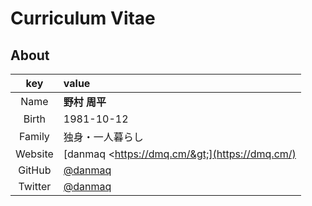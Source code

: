 # Curriculum Vitae

## About

|key|value|
|:--:|:---|
|Name|__野村 周平__|
|Birth|1981-10-12|
|Family|独身・一人暮らし|
|Website|[danmaq &lt;https://dmq.cm/&gt;](https://dmq.cm/)|
|GitHub|[@danmaq](https://github.com/danmaq)|
|Twitter|[@danmaq](https://twitter.com/danmaq)|
